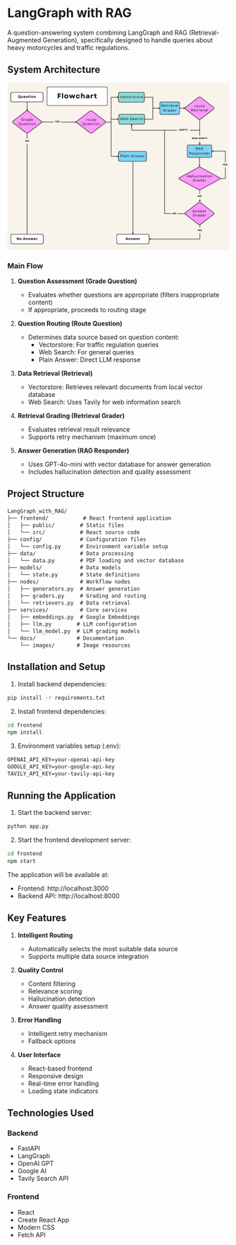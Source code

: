# LangGraph with RAG

A question-answering system combining LangGraph and RAG (Retrieval-Augmented Generation), specifically designed to handle queries about heavy motorcycles and traffic regulations.

## System Architecture

![Flowchart](docs/images/Flowchart.jpg)

### Main Flow

1. **Question Assessment (Grade Question)**
   - Evaluates whether questions are appropriate (filters inappropriate content)
   - If appropriate, proceeds to routing stage

2. **Question Routing (Route Question)**
   - Determines data source based on question content:
     - Vectorstore: For traffic regulation queries
     - Web Search: For general queries
     - Plain Answer: Direct LLM response

3. **Data Retrieval (Retrieval)**
   - Vectorstore: Retrieves relevant documents from local vector database
   - Web Search: Uses Tavily for web information search

4. **Retrieval Grading (Retrieval Grader)**
   - Evaluates retrieval result relevance
   - Supports retry mechanism (maximum once)

5. **Answer Generation (RAG Responder)**
   - Uses GPT-4o-mini with vector database for answer generation
   - Includes hallucination detection and quality assessment

## Project Structure

```
LangGraph_with_RAG/
├── frontend/           # React frontend application
│   ├── public/        # Static files
│   └── src/           # React source code
├── config/            # Configuration files
│   └── config.py      # Environment variable setup
├── data/              # Data processing
│   └── data.py        # PDF loading and vector database
├── models/            # Data models
│   └── state.py       # State definitions
├── nodes/             # Workflow nodes
│   ├── generators.py  # Answer generation
│   ├── graders.py     # Grading and routing
│   └── retrievers.py  # Data retrieval
├── services/          # Core services
│   ├── embeddings.py  # Google Embeddings
│   ├── llm.py        # LLM configuration
│   └── llm_model.py  # LLM grading models
└── docs/             # Documentation
    └── images/       # Image resources
```

## Installation and Setup

1. Install backend dependencies:
```bash
pip install -r requirements.txt
```

2. Install frontend dependencies:
```bash
cd frontend
npm install
```

3. Environment variables setup (.env):
```
OPENAI_API_KEY=your-openai-api-key
GOOGLE_API_KEY=your-google-api-key
TAVILY_API_KEY=your-tavily-api-key
```

## Running the Application

1. Start the backend server:
```bash
python app.py
```

2. Start the frontend development server:
```bash
cd frontend
npm start
```

The application will be available at:
- Frontend: http://localhost:3000
- Backend API: http://localhost:8000

## Key Features

1. **Intelligent Routing**
   - Automatically selects the most suitable data source
   - Supports multiple data source integration

2. **Quality Control**
   - Content filtering
   - Relevance scoring
   - Hallucination detection
   - Answer quality assessment

3. **Error Handling**
   - Intelligent retry mechanism
   - Fallback options

4. **User Interface**
   - React-based frontend
   - Responsive design
   - Real-time error handling
   - Loading state indicators

## Technologies Used

### Backend
- FastAPI
- LangGraph
- OpenAI GPT
- Google AI
- Tavily Search API

### Frontend
- React
- Create React App
- Modern CSS
- Fetch API
